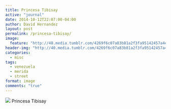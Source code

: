 ```yaml
---
title: Princesa Tibisay
active: "journal"
date: 2014-10-12T22:07:00-04:00
author: David Hernandez
layout: post
permalink: /princesa-tibisay/
image: 
  feature: "http://40.media.tumblr.com/4269f6c07a83b81a2f3fa95142457a4e/tumblr_ndccjez4ef1qzqummo1_1280.jpg"
header-img: "http://40.media.tumblr.com/4269f6c07a83b81a2f3fa95142457a4e/tumblr_ndccjez4ef1qzqummo1_1280.jpg"
categories:
  - misc
tags:
  - venezuela
  - merida
  - street
format: image
comments: "true"
---
```

<a href="http://40.media.tumblr.com/4269f6c07a83b81a2f3fa95142457a4e/tumblr_ndccjez4ef1qzqummo1_1280.jpg" class="popup"  title="Tibisay" data-caption="© 2014 by David Hernández"><img src="http://40.media.tumblr.com/4269f6c07a83b81a2f3fa95142457a4e/tumblr_ndccjez4ef1qzqummo1_1280.jpg"></a> Princesa Tibisay
